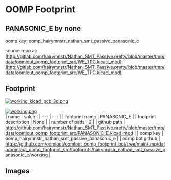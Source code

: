 # OOMP Footprint  
## PANASONIC_E  by none  
  
oomp key: oomp_hairymnstr_nathan_smt_passive_panasonic_e  
  
source repo at: [http://gitlab.com/hairymnstr/Nathan_SMT_Passive.pretty/blob/master/tmp/data/oomlout_oomp_footprint_src/WE_TPC.kicad_mod](http://gitlab.com/hairymnstr/Nathan_SMT_Passive.pretty/blob/master/tmp/data/oomlout_oomp_footprint_src/WE_TPC.kicad_mod)  
## Footprint  
  
[![working_kicad_pcb_3d.png](working_kicad_pcb_3d_600.png)](working_kicad_pcb_3d.png)  
  
[![working.png](working_600.png)](working.png)  
| name | value | 
| --- | --- | 
| footprint name | PANASONIC_E | 
| footprint description | None | 
| number of pads | 2 | 
| github path | http://github.com/hairymnstr/Nathan_SMT_Passive.pretty/blob/master/tmp/data/oomlout_oomp_footprint_src/PANASONIC_E.kicad_mod | 
| oomp key | oomp_hairymnstr_nathan_smt_passive_panasonic_e | 
| oomp bot github | https://github.com/oomlout/oomlout_oomp_footprint_bot/tree/main/tmp/data/oomlout_oomp_footprint_src/footprints/hairymnstr_nathan_smt_passive_panasonic_e/working | 
## Images  
